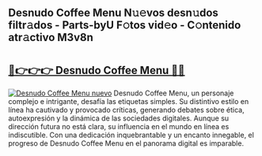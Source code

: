 ## Desnudo Coffee Menu N𝚞𝚎vos desn𝚞dos filtr𝚊dos - Parts-byU F𝚘tos vid𝚎o - C𝚘ntenido atr𝚊ctivo M3v8n

# <h2><a href="http://mbdhaw.tromn.icu/?c=Desnudo+Coffee+Menu">🔗👉👉👉 Desnudo Coffee Menu 🔗🔗</a></h2>

[![Desnudo Coffee Menu nuevo](https://i.imgur.com/pEAQMta.gif)](http://mbdhaw.tromn.icu/?c=Desnudo+Coffee+Menu)
Desnudo Coffee Menu, un personaje complejo e intrigante, desafía las etiquetas simples. Su distintivo estilo en línea ha cautivado y provocado críticas, generando debates sobre ética, autoexpresión y la dinámica de las sociedades digitales. Aunque su dirección futura no está clara, su influencia en el mundo en línea es indiscutible. Con una dedicación inquebrantable y un encanto innegable, el progreso de Desnudo Coffee Menu en el panorama digital es imparable.
